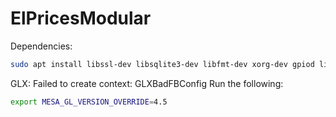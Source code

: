 # ElPricesModular

Dependencies:

``` bash
sudo apt install libssl-dev libsqlite3-dev libfmt-dev xorg-dev gpiod libgpiod-dev
```

GLX: Failed to create context: GLXBadFBConfig
Run the following:
``` bash 
export MESA_GL_VERSION_OVERRIDE=4.5
```
